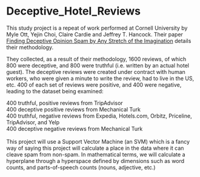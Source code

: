 # Deceptive_Hotel_Reviews
This study project is a repeat of work performed at Cornell University by Myle Ott, Yejin Choi, Claire Cardie and Jeffrey T. Hancock. 
Their paper <a href="http://myleott.com/op_spamACL2011.pdf">Finding Deceptive Opinion Spam by Any Stretch of the Imagination</a> details their methodology.

They collected, as a result of their methodology, 1600 reviews, of which 800 were deceptive, and 800 were truthful (i.e. written by an actual hotel guest). The deceptive reviews were created under contract with human workers, who were given a minute to write the review, had to live in the US, etc. 400 of each set of reviews were positive, and 400 were negative, leading to the dataset being examined:

400 truthful, positive reviews from TripAdvisor<br/>
400 deceptive positive reviews from Mechanical Turk<br/>
400 truthful, negative reviews from Expedia, Hotels.com, Orbitz, Priceline, TripAdvisor, and Yelp<br/>
400 deceptive negative reviews from Mechanical Turk<br/><br/>
This project will use a Support Vector Machine (an SVM) which is a fancy way of saying this project will calculate a place in the data where it can cleave spam from non-spam. In mathematical terms, we will calculate a hyperplane through a hyperspace defined by dimensions such as word counts, and parts-of-speech counts (nouns, adjective, etc.)
